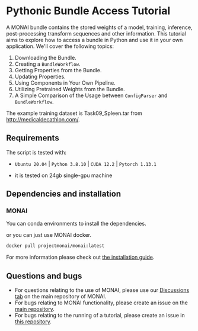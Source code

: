 # Pythonic Bundle Access Tutorial

A MONAI bundle contains the stored weights of a model, training, inference, post-processing transform sequences and other information. This tutorial aims to explore how to access a bundle in Python and use it in your own application. We'll cover the following topics:
1. Downloading the Bundle.
2. Creating a `BundleWorkflow`.
3. Getting Properties from the Bundle.
4. Updating Properties.
5. Using Components in Your Own Pipeline.
6. Utilizing Pretrained Weights from the Bundle.
7. A Simple Comparison of the Usage between `ConfigParser` and `BundleWorkflow`.

The example training dataset is Task09_Spleen.tar from http://medicaldecathlon.com/.

## Requirements

The script is tested with:

- `Ubuntu 20.04` | `Python 3.8.10` | `CUDA 12.2` | `Pytorch 1.13.1`

- it is tested on 24gb single-gpu machine

## Dependencies and installation

### MONAI

You can conda environments to install the dependencies.

or you can just use MONAI docker.
```bash
docker pull projectmonai/monai:latest
```

For more information please check out [the installation guide](https://docs.monai.io/en/latest/installation.html).

## Questions and bugs

- For questions relating to the use of MONAI, please use our [Discussions tab](https://github.com/Project-MONAI/MONAI/discussions) on the main repository of MONAI.
- For bugs relating to MONAI functionality, please create an issue on the [main repository](https://github.com/Project-MONAI/MONAI/issues).
- For bugs relating to the running of a tutorial, please create an issue in [this repository](https://github.com/Project-MONAI/Tutorials/issues).
